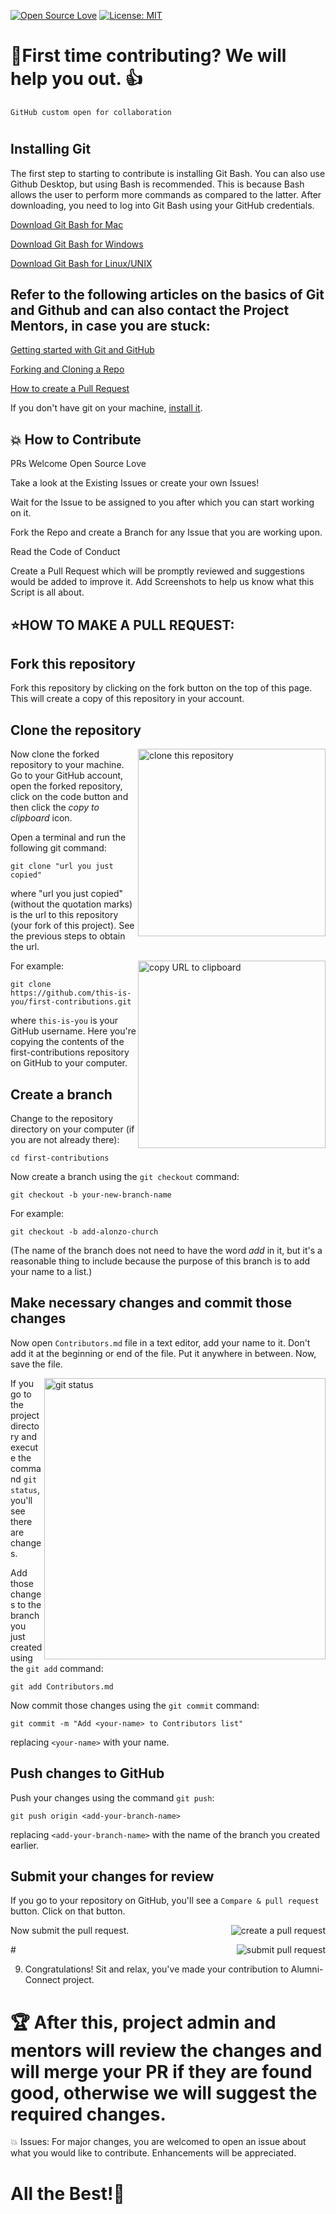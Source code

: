 [![Open Source Love](https://firstcontributions.github.io/open-source-badges/badges/open-source-v1/open-source.svg)](https://github.com/firstcontributions/open-source-badges)
[![License: MIT](https://img.shields.io/badge/License-MIT-green.svg)](https://opensource.org/licenses/MIT)

# 🤝First time contributing? We will help you out. 👍
    GitHub custom open for collaboration
#

## Installing Git

The first step to starting to contribute is installing Git Bash. You can also use Github Desktop, but using Bash is recommended. This is because Bash allows the user to perform more commands as compared to the latter. After downloading, you need to log into Git Bash using your GitHub credentials.

[Download Git Bash for Mac](https://git-scm.com/download/mac)

[Download Git Bash for Windows](https://git-scm.com/download/win)

[Download Git Bash for Linux/UNIX](https://git-scm.com/download/linux)

## Refer to the following articles on the basics of Git and Github and can also contact the Project Mentors, in case you are stuck:

[Getting started with Git and GitHub](https://docs.github.com/en/github/getting-started-with-github)

[Forking and Cloning a Repo](https://docs.github.com/en/github/getting-started-with-github/fork-a-repo) 

[How to create a Pull Request](https://docs.github.com/en/desktop/contributing-and-collaborating-using-github-desktop/creating-an-issue-or-pull-request)

If you don't have git on your machine, [install it](https://docs.github.com/en/github/getting-started-with-github/set-up-git).

## 💥 How to Contribute

PRs Welcome Open Source Love

Take a look at the Existing Issues or create your own Issues!

Wait for the Issue to be assigned to you after which you can start working on it.

Fork the Repo and create a Branch for any Issue that you are working upon.

Read the Code of Conduct

Create a Pull Request which will be promptly reviewed and suggestions would be added to improve it.
Add Screenshots to help us know what this Script is all about.

## ⭐HOW TO MAKE A PULL REQUEST:
## Fork this repository

Fork this repository by clicking on the fork button on the top of this page.
This will create a copy of this repository in your account.

## Clone the repository

<img align="right" width="300" src="https://firstcontributions.github.io/assets/Readme/clone.png" alt="clone this repository" />

Now clone the forked repository to your machine. Go to your GitHub account, open the forked repository, click on the code button and then click the _copy to clipboard_ icon.

Open a terminal and run the following git command:

```
git clone "url you just copied"
```

where "url you just copied" (without the quotation marks) is the url to this repository (your fork of this project). See the previous steps to obtain the url.

<img align="right" width="300" src="https://firstcontributions.github.io/assets/Readme/copy-to-clipboard.png" alt="copy URL to clipboard" />

For example:

```
git clone https://github.com/this-is-you/first-contributions.git
```

where `this-is-you` is your GitHub username. Here you're copying the contents of the first-contributions repository on GitHub to your computer.

## Create a branch

Change to the repository directory on your computer (if you are not already there):

```
cd first-contributions
```

Now create a branch using the `git checkout` command:

```
git checkout -b your-new-branch-name
```

For example:

```
git checkout -b add-alonzo-church
```

(The name of the branch does not need to have the word _add_ in it, but it's a reasonable thing to include because the purpose of this branch is to add your name to a list.)

## Make necessary changes and commit those changes

Now open `Contributors.md` file in a text editor, add your name to it. Don't add it at the beginning or end of the file. Put it anywhere in between. Now, save the file.

<img align="right" width="450" src="https://firstcontributions.github.io/assets/Readme/git-status.png" alt="git status" />

If you go to the project directory and execute the command `git status`, you'll see there are changes.

Add those changes to the branch you just created using the `git add` command:

```
git add Contributors.md
```

Now commit those changes using the `git commit` command:

```
git commit -m "Add <your-name> to Contributors list"
```

replacing `<your-name>` with your name.

## Push changes to GitHub

Push your changes using the command `git push`:

```
git push origin <add-your-branch-name>
```

replacing `<add-your-branch-name>` with the name of the branch you created earlier.

## Submit your changes for review

If you go to your repository on GitHub, you'll see a `Compare & pull request` button. Click on that button.

<img style="float: right;" src="https://firstcontributions.github.io/assets/Readme/compare-and-pull.png" alt="create a pull request" />

Now submit the pull request.

<img style="float: right;" src="https://firstcontributions.github.io/assets/Readme/submit-pull-request.png" alt="submit pull request" />
#

9. Congratulations! Sit and relax, you've made your contribution to Alumni-Connect project.

# 🏆 After this, project admin and mentors will review the changes and will merge your PR if they are found good, otherwise we will suggest the required changes.

💥 Issues:
For major changes, you are welcomed to open an issue about what you would like to contribute. Enhancements will be appreciated.

# All the Best!🥇
